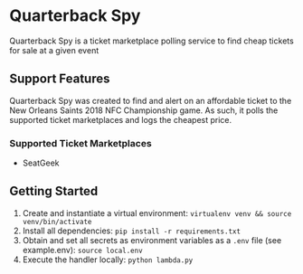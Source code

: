 # Quarterback Spy

Quarterback Spy is a ticket marketplace polling service to find cheap tickets for sale at a given event

## Support Features

Quarterback Spy was created to find and alert on an affordable ticket to the New Orleans Saints 2018 NFC Championship game. As such, it polls the supported ticket marketplaces and logs the cheapest price.

### Supported Ticket Marketplaces

- SeatGeek

## Getting Started

1. Create and instantiate a virtual environment: `virtualenv venv && source venv/bin/activate`
2. Install all dependencies: `pip install -r requirements.txt`
3. Obtain and set all secrets as environment variables as a `.env` file (see example.env): `source local.env`
4. Execute the handler locally: `python lambda.py`

